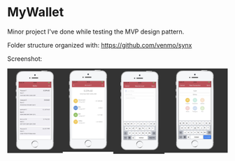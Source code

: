 # MyWallet

Minor project I've done while testing the MVP design pattern.

Folder structure organized with:
https://github.com/venmo/synx

Screenshot:

![alt tag](https://github.com/ajandrade/MyWallet/blob/master/MyWalletScreenshot.jpg)
